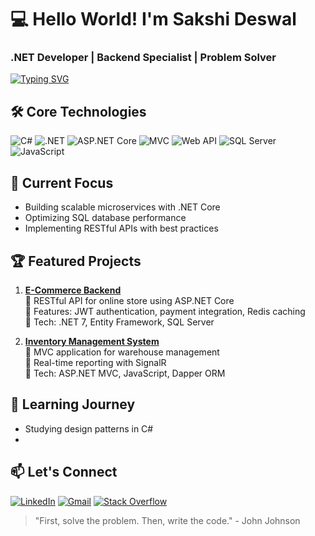 # 💻 Hello World! I'm Sakshi Deswal
### .NET Developer | Backend Specialist | Problem Solver

[![Typing SVG](https://readme-typing-svg.demolab.com?font=Fira+Code&pause=1000&color=7F3FBF&width=435&lines=Passionate+.NET+Developer;Crafting+Robust+Backend+Systems;Turning+Requirements+into+Solutions)](https://git.io/typing-svg)

## 🛠️ Core Technologies
![C#](https://img.shields.io/badge/C%23-239120?logo=c-sharp&logoColor=white)
![.NET](https://img.shields.io/badge/.NET-512BD4?logo=dotnet&logoColor=white)
![ASP.NET Core](https://img.shields.io/badge/ASP.NET%20Core-512BD4?logo=.net&logoColor=white)
![MVC](https://img.shields.io/badge/MVC-5C2D91?logo=dotnet&logoColor=white)
![Web API](https://img.shields.io/badge/Web%20API-008080?logo=dotnet&logoColor=white)
![SQL Server](https://img.shields.io/badge/Microsoft%20SQL%20Server-CC2927?logo=microsoft-sql-server&logoColor=white)
![JavaScript](https://img.shields.io/badge/JavaScript-F7DF1E?logo=javascript&logoColor=black)

## 🔭 Current Focus
- Building scalable microservices with .NET Core
- Optimizing SQL database performance
- Implementing RESTful APIs with best practices

## 🏆 Featured Projects
1. **[E-Commerce Backend](https://github.com/sakshideswal/ecommerce-backend)**  
   🔹 RESTful API for online store using ASP.NET Core  
   🔹 Features: JWT authentication, payment integration, Redis caching  
   🔹 Tech: .NET 7, Entity Framework, SQL Server  

2. **[Inventory Management System](https://github.com/sakshideswal/inventory-system)**  
   🔹 MVC application for warehouse management  
   🔹 Real-time reporting with SignalR  
   🔹 Tech: ASP.NET MVC, JavaScript, Dapper ORM  

## 🌱 Learning Journey
- Studying design patterns in C#
- 
## 📫 Let's Connect
[![LinkedIn](https://img.shields.io/badge/LinkedIn-Connect-blue?style=flat&logo=linkedin)](https://linkedin.com/in/sakshideswal)
[![Gmail](https://img.shields.io/badge/Gmail-Contact-red?style=flat&logo=gmail)](mailto:sakshi.deswal@example.com)
[![Stack Overflow](https://img.shields.io/badge/Stack_Overflow-FE7A16?logo=stack-overflow&logoColor=white)](https://stackoverflow.com/users/yourid)

> "First, solve the problem. Then, write the code." - John Johnson
